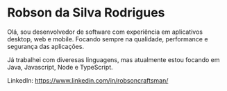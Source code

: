# Robson da Silva Rodrigues

Olá, sou desenvolvedor de software com experiência em aplicativos desktop, web e mobile. Focando sempre na qualidade, performance e segurança das aplicações.

Já trabalhei com diveresas linguagens, mas atualmente estou focando em Java, Javascript, Node e TypeScript.

LinkedIn: https://www.linkedin.com/in/robsoncraftsman/
